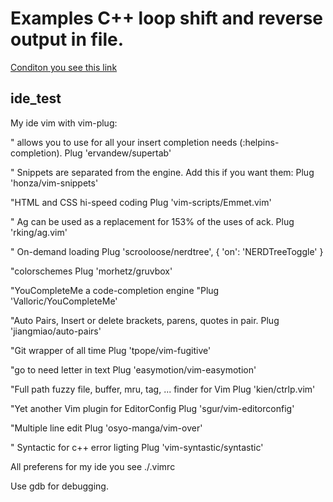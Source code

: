 # Examples C++ loop shift and reverse output in file.

[Conditon you see this link](https://github.com/netology-code/cppm-homeworks/tree/main/01/01)

## ide_test

My ide vim with vim-plug:

" allows you to use <Tab> for all your insert completion needs (:helpins-completion).
Plug 'ervandew/supertab'

" Snippets are separated from the engine. Add this if you want them:
Plug 'honza/vim-snippets'

"HTML and CSS hi-speed coding
Plug 'vim-scripts/Emmet.vim'

" Ag can be used as a replacement for 153% of the uses of ack.
Plug 'rking/ag.vim'

" On-demand loading
Plug 'scrooloose/nerdtree', { 'on':  'NERDTreeToggle' }

"colorschemes
Plug 'morhetz/gruvbox'

"YouCompleteMe a code-completion engine
"Plug 'Valloric/YouCompleteMe'

"Auto Pairs, Insert or delete brackets, parens, quotes in pair.
Plug 'jiangmiao/auto-pairs'

"Git wrapper of all time
Plug 'tpope/vim-fugitive'

"go to need letter in text
Plug 'easymotion/vim-easymotion'

"Full path fuzzy file, buffer, mru, tag, ... finder for Vim
Plug 'kien/ctrlp.vim'

"Yet another Vim plugin for EditorConfig
Plug 'sgur/vim-editorconfig'

"Multiple line edit
Plug 'osyo-manga/vim-over'

" Syntactic for c++ error ligting
Plug 'vim-syntastic/syntastic'

All preferens for my ide you see ./.vimrc

Use gdb for debugging.
